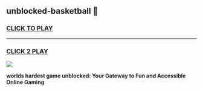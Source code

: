 
## unblocked-basketball 👋
<h3>
<a href="https://premium.freeplayer.one?title=unblocked-basketball&ref=14F">CLICK TO PLAY</a></h3>
<hr>

<h3>
<a href="https://premium.freeplayer.one?title=unblocked-basketball&ref=14F">CLICK 2 PLAY</a>
  
</h3>

<a href="https://premium.freeplayer.one?title=unblocked-basketball&ref=12F/"><img src="https://clearcache.store/games.png"></a>


**worlds hardest game unblocked: Your Gateway to Fun and Accessible Online Gaming**
